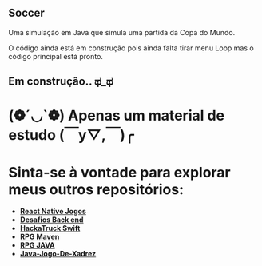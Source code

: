 ## Soccer

Uma simulação em Java que simula uma partida da Copa do Mundo.

O código ainda está em construção pois ainda falta tirar menu Loop mas o código principal está pronto.

## Em construção.. ಥ_ಥ


# (❁´◡`❁) Apenas um material de estudo (￣y▽,￣)╭

# Sinta-se à vontade para explorar meus outros repositórios:

- **[React Native Jogos](https://github.com/Cry199/React-Native-Jogos)**
-  **[Desafios Back end](https://github.com/Cry199/Desafios-Back-end)**
- **[HackaTruck Swift](https://github.com/Cry199/HackaTruck-Swift)**
- **[RPG Maven](https://github.com/Gioh-Workplace/RPG)**
- **[RPG JAVA](https://github.com/Cry199/Jogo-RPG-JAVA)**
- **[Java-Jogo-De-Xadrez](https://github.com/Cry199/Java-Jogo-De-Xadrez)**
